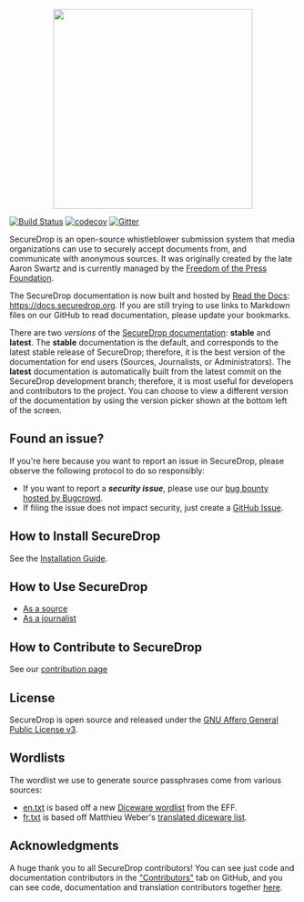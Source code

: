 

<p align="center">
  <img src="/docs/images/logo.png" width="350" height="350">
</p>

[![Build Status](https://circleci.com/gh/freedomofpress/securedrop/tree/develop.png)](https://circleci.com/gh/freedomofpress/workflows/securedrop/tree/develop)
[![codecov](https://codecov.io/gh/freedomofpress/securedrop/branch/develop/graph/badge.svg)](https://codecov.io/gh/freedomofpress/securedrop)
[![Gitter](https://badges.gitter.im/Join%20Chat.svg)](https://gitter.im/freedomofpress/securedrop?utm_source=badge&utm_medium=badge&utm_campaign=pr-badge)

SecureDrop is an open-source whistleblower submission system that media organizations can use to securely accept documents from, and communicate with anonymous sources. It was originally created by the late Aaron Swartz and is currently managed by the [Freedom of the Press Foundation](https://freedom.press).

The SecureDrop documentation is now built and hosted by [Read the Docs](https://readthedocs.org): https://docs.securedrop.org. If you are still trying to use links to Markdown files on our GitHub to read documentation, please update your bookmarks.

There are two *versions* of the [SecureDrop documentation](https://docs.securedrop.org): **stable** and **latest**. The **stable** documentation is the default, and corresponds to the latest stable release of SecureDrop; therefore, it is the best version of the documentation for end users (Sources, Journalists, or Administrators). The **latest** documentation is automatically built from the latest commit on the SecureDrop development branch; therefore, it is most useful for developers and contributors to the project. You can choose to view a different version of the documentation by using the version picker shown at the bottom left of the screen.

## Found an issue?

If you're here because you want to report an issue in SecureDrop, please observe the following protocol to do so responsibly:

* If you want to report a **_security issue_**, please use our [bug bounty hosted by Bugcrowd](https://bugcrowd.com/freedomofpress).
* If filing the issue does not impact security, just create a [GitHub Issue](https://github.com/freedomofpress/securedrop/issues/new).

## How to Install SecureDrop

See the [Installation Guide](https://docs.securedrop.org/en/stable/#installtoc).

## How to Use SecureDrop

* [As a source](https://docs.securedrop.org/en/stable/source.html)
* [As a journalist](https://docs.securedrop.org/en/stable/journalist.html)

## How to Contribute to SecureDrop

See our [contribution page](CONTRIBUTING.md)

## License

SecureDrop is open source and released under the [GNU Affero General Public License v3](/LICENSE).

## Wordlists

The wordlist we use to generate source passphrases come from various sources:

* [en.txt](/securedrop/wordlists/en.txt) is based off a new [Diceware wordlist](https://www.eff.org/deeplinks/2016/07/new-wordlists-random-passphrases) from the EFF.
* [fr.txt](/securedrop/wordlists/en.txt) is based off Matthieu Weber's [translated diceware list](http://weber.fi.eu.org/index.shtml.en).


## Acknowledgments

A huge thank you to all SecureDrop contributors! You can see just
code and documentation contributors in the ["Contributors"](https://github.com/freedomofpress/securedrop/graphs/contributors)
tab on GitHub, and you can see code, documentation and translation contributors together [here](https://lab.securedrop.club/bot/securedrop/graphs/i18n).
